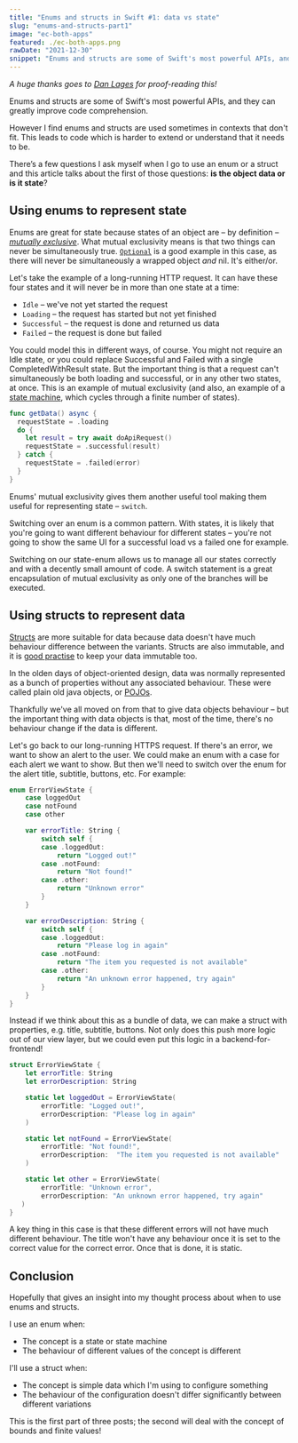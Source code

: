 ```yaml
---
title: "Enums and structs in Swift #1: data vs state"
slug: "enums-and-structs-part1"
image: "ec-both-apps"
featured: ./ec-both-apps.png
rawDate: "2021-12-30"
snippet: "Enums and structs are some of Swift's most powerful APIs, and they can greatly improve code comprehension. But how do you decide which one to use?"
---
```


_A huge thanks goes to [Dan Lages](https://twitter.com/danlages1) for proof-reading this!_

Enums and structs are some of Swift's most powerful APIs, and they can greatly improve code comprehension.

However I find enums and structs are used sometimes in contexts that don't fit. This leads to code which is harder to extend or understand that it needs to be.

There’s a few questions I ask myself when I go to use an enum or a struct and this article talks about the first of those questions: **is the object data or is it state**?

## Using enums to represent state

Enums are great for state because states of an object are – by definition – *[mutually exclusive](https://en.wikipedia.org/wiki/Mutual_exclusivity)*. What mutual exclusivity means is that two things can never be simultaneously true. [`Optional`](https://docs.swift.org/swift-book/LanguageGuide/TheBasics.html#ID330) is a good example in this case, as there will never be simultaneously a wrapped object *and* nil. It's either/or.

Let's take the example of a long-running HTTP request. It can have these four states and it will never be in more than one state at a time:

- `Idle` – we've not yet started the request
- `Loading` – the request has started but not yet finished
- `Successful` – the request is done and returned us data
- `Failed` – the request is done but failed

You could model this in different ways, of course. You might not require an Idle state, or you could replace Successful and Failed with a single CompletedWithResult state. But the important thing is that a request can't simultaneously be both loading and successful, or in any other two states, at once. This is an example of mutual exclusivity (and also, an example of a [state machine](https://en.wikipedia.org/wiki/Finite-state_machine), which cycles through a finite number of states).

```swift
func getData() async {
  requestState = .loading
  do {
    let result = try await doApiRequest()
    requestState = .successful(result)
  } catch {
    requestState = .failed(error)
  }
}
```

Enums' mutual exclusivity gives them another useful tool making them useful for representing state – `switch`.

Switching over an enum is a common pattern. With states, it is likely that you're going to want different behaviour for different states – you're not going to show the same UI for a successful load vs a failed one for example.

Switching on our state-enum allows us to manage all our states correctly and with a decently small amount of code. A switch statement is a great encapsulation of mutual exclusivity as only one of the branches will be executed.

## Using structs to represent data

[Structs](https://docs.swift.org/swift-book/LanguageGuide/ClassesAndStructures.html) are more suitable for data because data doesn't have much behaviour difference between the variants. Structs are also immutable, and it is [good practise](https://redux.js.org/faq/immutable-data#what-are-the-benefits-of-immutability) to keep your data immutable too.

In the olden days of object-oriented design, data was normally represented as a bunch of properties without any associated behaviour. These were called plain old java objects, or [POJOs](https://www.geeksforgeeks.org/pojo-vs-java-beans/).

Thankfully we've all moved on from that to give data objects behaviour – but the important thing with data objects is that, most of the time, there's no behaviour change if the data is different.

Let's go back to our long-running HTTPS request. If there's an error, we want to show an alert to the user. We could make an enum with a case for each alert we want to show. But then we'll need to switch over the enum for the alert title, subtitle, buttons, etc. For example:

```swift
enum ErrorViewState {
    case loggedOut
    case notFound
    case other

    var errorTitle: String {
        switch self {
        case .loggedOut:
            return "Logged out!"
        case .notFound:
            return "Not found!"
        case .other:
            return "Unknown error"
        }
    }

    var errorDescription: String {
        switch self {
        case .loggedOut:
            return "Please log in again"
        case .notFound:
            return "The item you requested is not available"
        case .other:
            return "An unknown error happened, try again"
        }
    }
}
```

Instead if we think about this as a bundle of data, we can make a struct with properties, e.g. title, subtitle, buttons. Not only does this push more logic out of our view layer, but we could even put this logic in a backend-for-frontend!

```swift
struct ErrorViewState {
    let errorTitle: String
    let errorDescription: String

    static let loggedOut = ErrorViewState(
        errorTitle: "Logged out!",
        errorDescription: "Please log in again"
    )

    static let notFound = ErrorViewState(
        errorTitle: "Not found!",
        errorDescription:  "The item you requested is not available"
    )

    static let other = ErrorViewState(
        errorTitle: "Unknown error",
        errorDescription: "An unknown error happened, try again"
   )
}
```

A key thing in this case is that these different errors will not have much different behaviour. The title won't have any behaviour once it is set to the correct value for the correct error. Once that is done, it is static.

## Conclusion

Hopefully that gives an insight into my thought process about when to use enums and structs.

I use an enum when:
- The concept is a state or state machine
- The behaviour of different values of the concept is different

I'll use a struct when:
- The concept is simple data which I'm using to configure something
- The behaviour of the configuration doesn't differ significantly between different variations

This is the first part of three posts; the second will deal with the concept of bounds and finite values!
